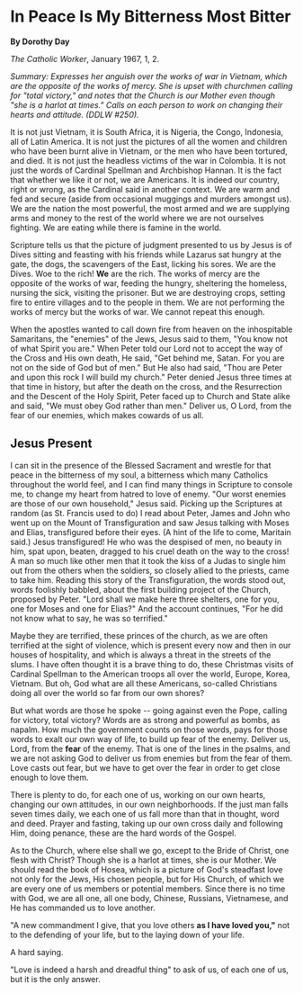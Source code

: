 In Peace Is My Bitterness Most Bitter
=====================================

**By Dorothy Day**

*The Catholic Worker*, January 1967, 1, 2.

*Summary: Expresses her anguish over the works of war in Vietnam, which
are the opposite of the works of mercy. She is upset with churchmen
calling for "total victory," and notes that the Church is our Mother
even though "she is a harlot at times." Calls on each person to work on
changing their hearts and attitude. (DDLW \#250).*

It is not just Vietnam, it is South Africa, it is Nigeria, the Congo,
Indonesia, all of Latin America. It is not just the pictures of all the
women and children who have been burnt alive in Vietnam, or the men who
have been tortured, and died. It is not just the headless victims of the
war in Colombia. It is not just the words of Cardinal Spellman and
Archbishop Hannan. It is the fact that whether we like it or not, we are
Americans. It is indeed our country, right or wrong, as the Cardinal
said in another context. We are warm and fed and secure (aside from
occasional muggings and murders amongst us). We are the nation the most
powerful, the most armed and we are supplying arms and money to the rest
of the world where we are not ourselves fighting. We are eating while
there is famine in the world.

Scripture tells us that the picture of judgment presented to us by Jesus
is of Dives sitting and feasting with his friends while Lazarus sat
hungry at the gate, the dogs, the scavengers of the East, licking his
sores. We are the Dives. Woe to the rich! **We** are the rich. The works
of mercy are the opposite of the works of war, feeding the hungry,
sheltering the homeless, nursing the sick, visiting the prisoner. But we
are destroying crops, setting fire to entire villages and to the people
in them. We are not performing the works of mercy but the works of war.
We cannot repeat this enough.

When the apostles wanted to call down fire from heaven on the
inhospitable Samaritans, the "enemies" of the Jews, Jesus said to them,
"You know not of what Spirit you are." When Peter told our Lord not to
accept the way of the Cross and His own death, He said, "Get behind me,
Satan. For you are not on the side of God but of men." But He also had
said, "Thou are Peter and upon this rock I will build my church." Peter
denied Jesus three times at that time in history, but after the death on
the cross, and the Resurrection and the Descent of the Holy Spirit,
Peter faced up to Church and State alike and said, "We must obey God
rather than men." Deliver us, O Lord, from the fear of our enemies,
which makes cowards of us all.

Jesus Present
-------------

I can sit in the presence of the Blessed Sacrament and wrestle for that
peace in the bitterness of my soul, a bitterness which many Catholics
throughout the world feel, and I can find many things in Scripture to
console me, to change my heart from hatred to love of enemy. "Our worst
enemies are those of our own household," Jesus said. Picking up the
Scriptures at random (as St. Francis used to do) I read about Peter,
James and John who went up on the Mount of Transfiguration and saw Jesus
talking with Moses and Elias, transfigured before their eyes. (A hint of
the life to come, Maritain said.) Jesus transfigured! He who was the
despised of men, no beauty in him, spat upon, beaten, dragged to his
cruel death on the way to the cross! A man so much like other men that
it took the kiss of a Judas to single him out from the others when the
soldiers, so closely allied to the priests, came to take him. Reading
this story of the Transfiguration, the words stood out, words foolishly
babbled, about the first building project of the Church, proposed by
Peter. "Lord shall we make here three shelters, one for you, one for
Moses and one for Elias?" And the account continues, "For he did not
know what to say, he was so terrified."

Maybe they are terrified, these princes of the church, as we are often
terrified at the sight of violence, which is present every now and then
in our houses of hospitality, and which is always a threat in the
streets of the slums. I have often thought it is a brave thing to do,
these Christmas visits of Cardinal Spellman to the American troops all
over the world, Europe, Korea, Vietnam. But oh, God what are all these
Americans, so-called Christians doing all over the world so far from our
own shores?

But what words are those he spoke -- going against even the Pope,
calling for victory, total victory? Words are as strong and powerful as
bombs, as napalm. How much the government counts on those words, pays
for those words to exalt our own way of life, to build up fear of the
enemy. Deliver us, Lord, from the **fear** of the enemy. That is one of
the lines in the psalms, and we are not asking God to deliver us from
enemies but from the fear of them. Love casts out fear, but we have to
get over the fear in order to get close enough to love them.

There is plenty to do, for each one of us, working on our own hearts,
changing our own attitudes, in our own neighborhoods. If the just man
falls seven times daily, we each one of us fall more than that in
thought, word and deed. Prayer and fasting, taking up our own cross
daily and following Him, doing penance, these are the hard words of the
Gospel.

As to the Church, where else shall we go, except to the Bride of Christ,
one flesh with Christ? Though she is a harlot at times, she is our
Mother. We should read the book of Hosea, which is a picture of God's
steadfast love not only for the Jews, His chosen people, but for His
Church, of which we are every one of us members or potential members.
Since there is no time with God, we are all one, all one body, Chinese,
Russians, Vietnamese, and He has commanded us to love another.

"A new commandment I give, that you love others **as I have loved
you,"** not to the defending of your life, but to the laying down of
your life.

A hard saying.

"Love is indeed a harsh and dreadful thing" to ask of us, of each one of
us, but it is the only answer.
